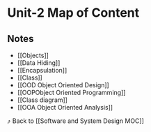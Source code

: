 # Unit-2 Map of Content


## Notes
- [[Objects]]
- [[Data Hiding]]
- [[Encapsulation]]
- [[Class]]
- [[OOD Object Oriented Design]]
- [[OOPObject Oriented Programming]]
- [[Class diagram]]
- [[OOA Object Oriented Analysis]]

⤴️ Back to [[Software and System Design MOC]]